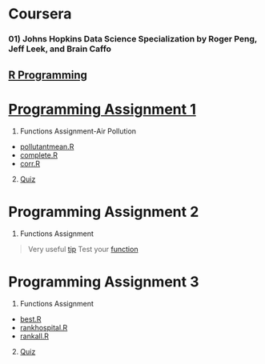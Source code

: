 # Coursera
### 01) Johns Hopkins Data Science Specialization by Roger Peng, Jeff Leek, and Brain Caffo
## [R Programming](https://github.com/jemc36/Coursera/tree/master/Johns%20Hopkins%20Data%20Science)

# [Programming Assignment 1](https://github.com/jemc36/Coursera/tree/master/Johns%20Hopkins%20Data%20Science/02%20R%20Programming/Programming%20Assignment%201)

1. Functions Assignment-Air Pollution
* [pollutantmean.R](https://github.com/jemc36/Coursera/blob/master/Johns%20Hopkins%20Data%20Science/02%20R%20Programming/Programming%20Assignment%201/pollutantmean.R)
* [complete.R](https://github.com/jemc36/Coursera/blob/master/Johns%20Hopkins%20Data%20Science/02%20R%20Programming/Programming%20Assignment%201/complete.R)
* [corr.R](https://github.com/jemc36/Coursera/tree/master/Johns%20Hopkins%20Data%20Science/02%20R%20Programming/Programming%20Assignment%201)

2. [Quiz](https://github.com/jemc36/Coursera/blob/master/Johns%20Hopkins%20Data%20Science/02%20R%20Programming/Programming%20Assignment%201/quiz%20answer.R)


# Programming Assignment 2
1. Functions Assignment
> Very useful [tip](https://github.com/lgreski/datasciencectacontent/blob/master/markdown/rprog-breakingDownMakeVector.md)
> Test your [function](https://www.coursera.org/learn/r-programming/discussions/weeks/3/threads/ePlO1eMdEeahzg7_4P4Vvg)

# Programming Assignment 3
1. Functions Assignment
* [best.R](https://github.com/jemc36/Coursera/blob/master/Johns%20Hopkins%20Data%20Science/02%20R%20Programming/Programming%20Assignment%203/best.R)
* [rankhospital.R](https://github.com/jemc36/Coursera/blob/master/Johns%20Hopkins%20Data%20Science/02%20R%20Programming/Programming%20Assignment%203/rankhospital.R)
* [rankall.R](https://github.com/jemc36/Coursera/blob/master/Johns%20Hopkins%20Data%20Science/02%20R%20Programming/Programming%20Assignment%203/rankall.R)

2. [Quiz](https://github.com/jemc36/Coursera/blob/master/Johns%20Hopkins%20Data%20Science/02%20R%20Programming/Programming%20Assignment%203/quiz%20answer.R)


